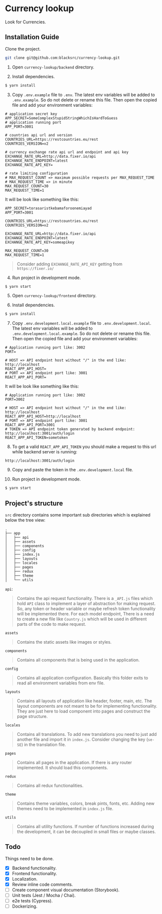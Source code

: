 # Currency lookup

Look for Currencies.

## Installation Guide

Clone the project.

```sh
git clone git@github.com:blacksrc/currency-lookup.git
```

1. Open `currency-lookup/backend` directory.

2. Install dependencies.

```sh
$ yarn install
```

3. Copy `.env.example` file to `.env`. The latest env variables will be added to `.env.example`. So do not delete or rename this file. Then open the copied file and add your environment variables:

```env
# application secret key
APP_SECRET=SomeComplexStupidStringWhichIsHardToGuess
# application running port
APP_PORT=3001

# countries api url and version
COUNTRIES_URL=https://restcountries.eu/rest
COUNTRIES_VERSION=v2

# currency exchange rate api url and endpoint and api key
EXCHANGE_RATE_URL=http://data.fixer.io/api
EXCHANGE_RATE_ENDPOINT=latest
EXCHANGE_RATE_API_KEY=

# rate limiting configuration
# MAX_REQUEST_COUNT => maximum possible requests per MAX_REQUEST_TIME
# MAX_REQUEST_TIME => in minute
MAX_REQUEST_COUNT=30
MAX_REQUEST_TIME=1
```

It will be look like something like this:

```env
APP_SECRET=torasaristkebamaforoonemiayad
APP_PORT=3001

COUNTRIES_URL=https://restcountries.eu/rest
COUNTRIES_VERSION=v2

EXCHANGE_RATE_URL=http://data.fixer.io/api
EXCHANGE_RATE_ENDPOINT=latest
EXCHANGE_RATE_API_KEY=someapikey

MAX_REQUEST_COUNT=30
MAX_REQUEST_TIME=1
```

> Consider adding `EXCHANGE_RATE_API_KEY` getting from `https://fixer.io/`

4. Run project in development mode.

```sh
$ yarn start
```

5. Open `currency-lookup/frontend` directory.

6. Install dependencies.

```sh
$ yarn install
```

7. Copy `.env.development.local.example` file to `.env.development.local`. The latest env variables will be added to `.env.development.local.example`. So do not delete or rename this file. Then open the copied file and add your environment variables:

```env
# Application running port like: 3002
PORT=

# HOST => API endpoint host without "/" in the end like: http://localhost
REACT_APP_API_HOST=
# PORT => API endpoint port like: 3001
REACT_APP_API_PORT=
```

It will be look like something like this:

```env
# Application running port like: 3002
PORT=3002

# HOST => API endpoint host without "/" in the end like: http://localhost
REACT_APP_API_HOST=http://localhost
# PORT => API endpoint port like: 3001
REACT_APP_API_PORT=3001
# TOKEN => API endpoint token generated by backend endpoint: http://localhost:3001/auth/login
REACT_APP_API_TOKEN=sometoken
```

8. To get a valid `REACT_APP_API_TOKEN` you should make a request to this url while backend server is running:

```code
http://localhost:3001/auth/login
```

9. Copy and paste the token in the `.env.development.local` file.

10. Run project in development mode.

```sh
$ yarn start
```

## Project's structure

`src` directory contains some important sub directories which is explained below the tree view:

```code
.
├── app
│   ├── api
│   ├── assets
│   ├── components
│   ├── config
│   ├── index.js
│   ├── layouts
│   ├── locales
│   ├── pages
│   ├── redux
│   ├── theme
│   └── utils
```

`api`:

> Contains the api request functionality. There is a `_API.js` files which hold `API` class to implement a layer of abstraction for making request. So, any token or header variable or maybe refresh token functionality will be implemented there. For each model endpoint, There is a need to create a new file like `Country.js` which will be used in different parts of the code to make request.

`assets`

> Contains the static assets like images or styles.

`components`

> Contains all components that is being used in the application.

`config`

> Contains all application configuration. Basically this folder exits to read all environment variables from env file.

`layouts`

> Contains all layouts of application like header, footer, main, etc. The layout components are not meant to be for implementing functionality. They are just here to load component into pages and construct the page structure.

`locales`

> Contains all translations. To add new translations you need to just add another file and import it in `index.js`. Consider changing the key (`se-SE`) in the translation file.

`pages`

> Contains all pages in the application. If there is any router implemented. It should load this components.

`redux`

> Contains all redux functionalities.

`theme`

> Contains theme variables, colors, break pints, fonts, etc. Adding new themes need to be implemented in `index.js` file.

`utils`

> Contains all utility functions. If number of functions increased during the development, it can be decoupled in small files or maybe classes.

## Todo

Things need to be done.

- [x] Backend functionality.
- [x] Frontend functionality.
- [x] Localization.
- [x] Review inline code comments.
- [ ] Create component visual documentation (Storybook).
- [ ] Unit tests (Jest / Mocha / Chai).
- [ ] e2e tests (Cypress).
- [ ] Dockerizing.
